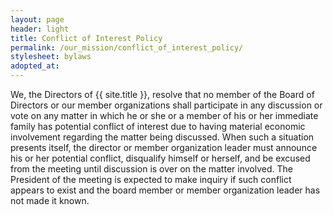 ```yaml
---
layout: page
header: light
title: Conflict of Interest Policy
permalink: /our_mission/conflict_of_interest_policy/
stylesheet: bylaws
adopted_at:
---
```


We, the Directors of {{ site.title }}, resolve that no member of the Board of Directors or our member organizations shall participate in any discussion or vote on any matter in which he or she or a member of his or her immediate family has potential conflict of interest due to having material economic involvement regarding the matter being discussed. When such a situation presents itself, the director or member organization leader must announce his or her potential conflict, disqualify himself or herself, and be excused from the meeting until discussion is over on the matter involved. The President of the meeting is expected to make inquiry if such conflict appears to exist and the board member or member organization leader has not made it known.
